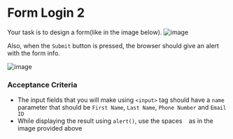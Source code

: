 # Form Login 2
Your task is to design a form(like in the image below).
![image](https://user-images.githubusercontent.com/78275204/224528657-8e145a9e-303e-40e4-bb66-c97b49dde1c2.png)

Also, when the `Submit` button is pressed, the browser should give an alert with the form info. 

![image](https://user-images.githubusercontent.com/78275204/224528767-1fcfbf9a-e55a-425c-b7ae-a643b453cfdc.png)


### Acceptance Criteria
- The input fields that you will make using `<input>` tag should have a `name` parameter that should be `First Name`, `Last Name`, `Phone Number` and `Email ID`
- While displaying the result using `alert()`, use the spaces ` ` as in the image provided above
